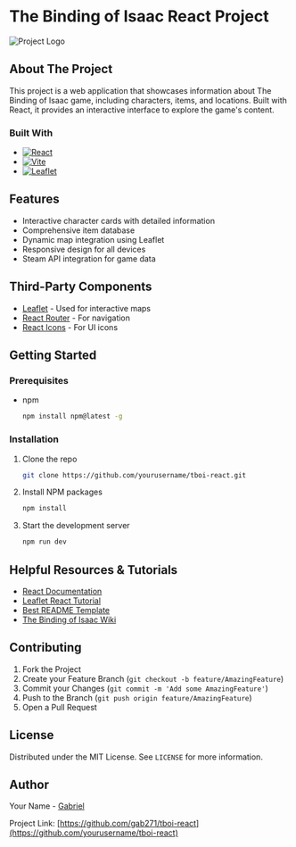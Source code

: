 # The Binding of Isaac React Project

![Project Logo](public/images/logo.gif)

## About The Project

This project is a web application that showcases information about The Binding of Isaac game, including characters, items, and locations. Built with React, it provides an interactive interface to explore the game's content.

### Built With

* [![React][React.js]][React-url]
* [![Vite][Vite.js]][Vite-url]
* [![Leaflet][Leaflet.js]][Leaflet-url]

## Features

* Interactive character cards with detailed information
* Comprehensive item database
* Dynamic map integration using Leaflet
* Responsive design for all devices
* Steam API integration for game data

## Third-Party Components

* [Leaflet](https://leafletjs.com/) - Used for interactive maps
* [React Router](https://reactrouter.com/) - For navigation
* [React Icons](https://react-icons.github.io/react-icons/) - For UI icons

## Getting Started

### Prerequisites

* npm
  ```sh
  npm install npm@latest -g
  ```

### Installation

1. Clone the repo
   ```sh
   git clone https://github.com/yourusername/tboi-react.git
   ```
2. Install NPM packages
   ```sh
   npm install
   ```
3. Start the development server
   ```sh
   npm run dev
   ```

## Helpful Resources & Tutorials

* [React Documentation](https://reactjs.org/)
* [Leaflet React Tutorial](https://react-leaflet.js.org/docs/start-introduction/)
* [Best README Template](https://github.com/othneildrew/Best-README-Template)
* [The Binding of Isaac Wiki](https://bindingofisaacrebirth.fandom.com/)

## Contributing

1. Fork the Project
2. Create your Feature Branch (`git checkout -b feature/AmazingFeature`)
3. Commit your Changes (`git commit -m 'Add some AmazingFeature'`)
4. Push to the Branch (`git push origin feature/AmazingFeature`)
5. Open a Pull Request

## License

Distributed under the MIT License. See `LICENSE` for more information.

## Author

Your Name - [Gabriel](https://youtube.com/gab1962?si=eW3FZ2s2MLzjwAEr)

Project Link: [https://github.com/gab271/tboi-react](https://github.com/yourusername/tboi-react)

<!-- MARKDOWN LINKS & IMAGES -->
[React.js]: https://img.shields.io/badge/React-20232A?style=for-the-badge&logo=react&logoColor=61DAFB
[React-url]: https://reactjs.org/
[Vite.js]: https://img.shields.io/badge/vite-%23646CFF.svg?style=for-the-badge&logo=vite&logoColor=white
[Vite-url]: https://vitejs.dev/
[Leaflet.js]: https://img.shields.io/badge/Leaflet-199900?style=for-the-badge&logo=Leaflet&logoColor=white
[Leaflet-url]: https://leafletjs.com/
